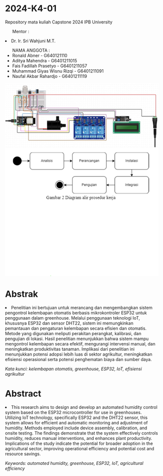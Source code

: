 # 2024-K4-01
Repository mata kuliah Capstone 2024 IPB University </br>
<ul> Mentor : </ul>
<li>Dr. Ir. Sri Wahjuni M.T.</li>
<ul> NAMA ANGGOTA : </br>
<li> Ronald Abner - G640121110 </li>
<li> Aditya Mahendra - G6401211015 </li>
<li> Fais Fadillah Prasetyo - G6401211057 </li>
<li> Muhammad Giyas Wisnu Rizqi - G6401211091 </li>
<li>Naufal Akbar Rahardjo - G6401211119 </li>
</ul>
<img title="a title" alt="Alt text" src="module.jpeg">
<img title="b title" alt="Alt text" src="Screenshot 2024-06-19 090657.png">


# Abstrak

<li> Penelitian ini bertujuan untuk merancang dan mengembangkan sistem pengontrol kelembapan otomatis berbasis mikrokontroler ESP32 untuk penggunaan dalam greenhouse. Melalui penggunaan teknologi IoT, khususnya ESP32 dan sensor DHT22, sistem ini memungkinkan pemantauan dan pengaturan kelembapan secara efisien dan otomatis. Metode yang digunakan meliputi perakitan perangkat, kalibrasi, dan pengujian di lokasi. Hasil penelitian menunjukkan bahwa sistem mampu mengontrol kelembapan secara efektif, mengurangi intervensi manual, dan meningkatkan produktivitas tanaman. Implikasi dari penelitian ini menunjukkan potensi adopsi lebih luas di sektor agrikultur, meningkatkan efisiensi operasional serta potensi penghematan biaya dan sumber daya.</li>
	
<i>Kata kunci: kelembapan otomatis, greenhouse, ESP32, IoT, efisiensi agrikultur</i>

# Abstract

<li> This research aims to design and develop an automated humidity control system based on the ESP32 microcontroller for use in greenhouses. Utilizing IoT technology, specifically ESP32 and the DHT22 sensor, this system allows for efficient and automatic monitoring and adjustment of humidity. Methods employed include device assembly, calibration, and onsite testing. The findings demonstrate that the system effectively controls humidity, reduces manual interventions, and enhances plant productivity. Implications of the study indicate the potential for broader adoption in the agricultural sector, improving operational efficiency and potential cost and resource savings.</li>

<i>Keywords: automated humidity, greenhouse, ESP32, IoT, agricultural efficiency</i>

